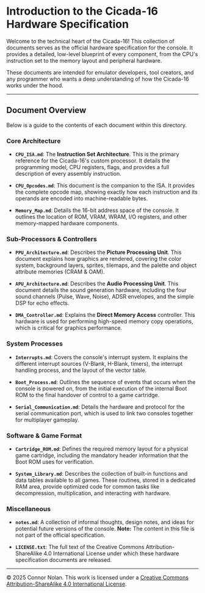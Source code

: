 # Introduction to the Cicada-16 Hardware Specification

Welcome to the technical heart of the Cicada-16! This collection of documents serves as the official hardware specification for the console. It provides a detailed, low-level blueprint of every component, from the CPU's instruction set to the memory layout and peripheral hardware.

These documents are intended for emulator developers, tool creators, and any programmer who wants a deep understanding of how the Cicada-16 works under the hood.

---

## Document Overview

Below is a guide to the contents of each document within this directory.

### **Core Architecture**

- **`CPU_ISA.md`**: The **Instruction Set Architecture**. This is the primary reference for the Cicada-16's custom processor. It details the programming model, CPU registers, flags, and provides a full description of every assembly instruction.

- **`CPU_Opcodes.md`**: This document is the companion to the ISA. It provides the complete opcode map, showing exactly how each instruction and its operands are encoded into machine-readable bytes.

- **`Memory_Map.md`**: Details the 16-bit address space of the console. It outlines the location of ROM, VRAM, WRAM, I/O registers, and other memory-mapped hardware components.

### **Sub-Processors & Controllers**

- **`PPU_Architecture.md`**: Describes the **Picture Processing Unit**. This document explains how graphics are rendered, covering the color system, background layers, sprites, tilemaps, and the palette and object attribute memories (CRAM & OAM).

- **`APU_Architecture.md`**: Describes the **Audio Processing Unit**. This document details the sound generation hardware, including the four sound channels (Pulse, Wave, Noise), ADSR envelopes, and the simple DSP for echo effects.

- **`DMA_Controller.md`**: Explains the **Direct Memory Access** controller. This hardware is used for performing high-speed memory copy operations, which is critical for graphics performance.

### **System Processes**

- **`Interrupts.md`**: Covers the console's interrupt system. It explains the different interrupt sources (V-Blank, H-Blank, timers), the interrupt handling process, and the layout of the vector table.

- **`Boot_Process.md`**: Outlines the sequence of events that occurs when the console is powered on, from the initial execution of the internal Boot ROM to the final handover of control to a game cartridge.

- **`Serial_Communication.md`**: Details the hardware and protocol for the serial communication port, which is used to link two consoles together for multiplayer gameplay.

### **Software & Game Format**

- **`Cartridge_ROM.md`**: Defines the required memory layout for a physical game cartridge, including the mandatory header information that the Boot ROM uses for verification.

- **`System_Library.md`**: Describes the collection of built-in functions and data tables available to all games. These routines, stored in a dedicated RAM area, provide optimized code for common tasks like decompression, multiplication, and interacting with hardware.

### **Miscellaneous**

- **`notes.md`**: A collection of informal thoughts, design notes, and ideas for potential future versions of the console. **Note:** The content in this file is not part of the official specification.

- **`LICENSE.txt`**: The full text of the Creative Commons Attribution-ShareAlike 4.0 International License under which these hardware specification documents are released.

---

© 2025 Connor Nolan. This work is licensed under a
[Creative Commons Attribution-ShareAlike 4.0 International License](http://creativecommons.org/licenses/by-sa/4.0/).
